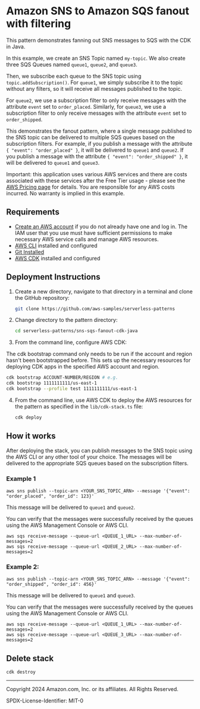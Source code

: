 # Amazon SNS to Amazon SQS fanout with filtering

This pattern demonstrates fanning out SNS messages to SQS with the CDK in Java.

In this example, we create an SNS Topic named `my-topic`. We also create three SQS Queues named `queue1`, `queue2`, and `queue3`.

Then, we subscribe each queue to the SNS topic using `topic.addSubscription()`. For `queue1`, we simply subscribe it to the topic without any filters, so it will receive all messages published to the topic.

For `queue2`, we use a subscription filter to only receive messages with the attribute `event` set to `order_placed`. Similarly, for `queue3`, we use a subscription filter to only receive messages with the attribute `event` set to `order_shipped`.

This demonstrates the fanout pattern, where a single message published to the SNS topic can be delivered to multiple SQS queues based on the subscription filters. For example, if you publish a message with the attribute `{ "event": "order_placed" }`, it will be delivered to `queue1` and `queue2`. If you publish a message with the attribute `{ "event": "order_shipped" }`, it will be delivered to `queue1` and `queue3`.

Important: this application uses various AWS services and there are costs associated with these services after the Free Tier usage - please see the [AWS Pricing page](https://aws.amazon.com/pricing/) for details. You are responsible for any AWS costs incurred. No warranty is implied in this example.

## Requirements

- [Create an AWS account](https://portal.aws.amazon.com/gp/aws/developer/registration/index.html) if you do not already have one and log in. The IAM user that you use must have sufficient permissions to make necessary AWS service calls and manage AWS resources.
- [AWS CLI](https://docs.aws.amazon.com/cli/latest/userguide/install-cliv2.html) installed and configured
- [Git Installed](https://git-scm.com/book/en/v2/Getting-Started-Installing-Git)
- [AWS CDK](https://docs.aws.amazon.com/cdk/v2/guide/cli.html) installed and configured

## Deployment Instructions

1. Create a new directory, navigate to that directory in a terminal and clone the GitHub repository:
   ```bash
   git clone https://github.com/aws-samples/serverless-patterns
   ```
2. Change directory to the pattern directory:
   ```bash
   cd serverless-patterns/sns-sqs-fanout-cdk-java
   ```

3. From the command line, configure AWS CDK:

The cdk bootstrap command only needs to be run if the account and region hasn't been bootstrapped before. This sets up the necessary resources for deploying CDK apps in the specified AWS account and region.
   ```bash
   cdk bootstrap ACCOUNT-NUMBER/REGION # e.g.
   cdk bootstrap 1111111111/us-east-1
   cdk bootstrap --profile test 1111111111/us-east-1
   ```
4. From the command line, use AWS CDK to deploy the AWS resources for the pattern as specified in the `lib/cdk-stack.ts` file:
   ```bash
   cdk deploy
   ```

## How it works

After deploying the stack, you can publish messages to the SNS topic using the AWS CLI or any other tool of your choice. The messages will be delivered to the appropriate SQS queues based on the subscription filters.

### Example 1

```
aws sns publish --topic-arn <YOUR_SNS_TOPIC_ARN> --message '{"event": "order_placed", "order_id": 123}'
```

This message will be delivered to `queue1` and `queue2`.

You can verify that the messages were successfully received by the queues using the AWS Management Console or AWS CLI.

```
aws sqs receive-message --queue-url <QUEUE_1_URL> --max-number-of-messages=2
aws sqs receive-message --queue-url <QUEUE_2_URL> --max-number-of-messages=2
```

### Example 2:

```
aws sns publish --topic-arn <YOUR_SNS_TOPIC_ARN> --message '{"event": "order_shipped", "order_id": 456}'
```

This message will be delivered to `queue1` and `queue3`.

You can verify that the messages were successfully received by the queues using the AWS Management Console or AWS CLI.

```
aws sqs receive-message --queue-url <QUEUE_1_URL> --max-number-of-messages=2
aws sqs receive-message --queue-url <QUEUE_3_URL> --max-number-of-messages=2
```

## Delete stack

```bash
cdk destroy
```

---

Copyright 2024 Amazon.com, Inc. or its affiliates. All Rights Reserved.

SPDX-License-Identifier: MIT-0
